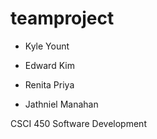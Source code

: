 teamproject
===========

* Kyle Yount

* Edward Kim

* Renita Priya

* Jathniel Manahan

CSCI 450 Software Development
